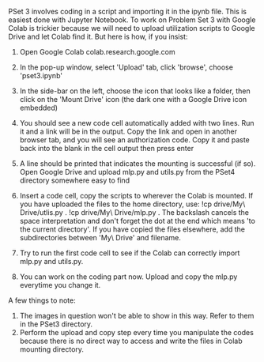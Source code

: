 PSet 3 involves coding in a script and importing it in the ipynb file. This is easiest done with Jupyter Notebook.
To work on Problem Set 3 with Google Colab is trickier because we will need to upload utilization scripts to Google Drive and let Colab find it. But here is how, if you insist:

1. Open Google Colab
	colab.research.google.com
2. In the pop-up window, select 'Upload' tab, click 'browse', choose 'pset3.ipynb'

3. In the side-bar on the left, choose the icon that looks like a folder, then click on the 'Mount Drive' icon (the dark one with a Google Drive icon embedded)

4. You should see a new code cell automatically added with two lines. Run it and a link will be in the output. Copy the link and open in another browser tab, and you will see an authorization code. Copy it and paste back into the blank in the cell output then press enter

5. A line should be printed that indicates the mounting is successful (if so). Open Google Drive and upload mlp.py and utils.py from the PSet4 directory somewhere easy to find

6. Insert a code cell, copy the scripts to wherever the Colab is mounted. If you have uploaded the files to the home directory, use:
	!cp drive/My\ Drive/utlis.py .
	!cp drive/My\ Drive/mlp.py .
The backslash cancels the space interpretation and don't forget the dot at the end which means 'to the current directory'. If you have copied the files elsewhere, add the subdirectories between 'My\ Drive' and filename.

7. Try to run the first code cell to see if the Colab can correctly import mlp.py and utils.py. 

8. You can work on the coding part now. Upload and copy the mlp.py everytime you change it.

A few things to note:
1. The images in question won't be able to show in this way. Refer to them in the PSet3 directory.
2. Perform the upload and copy step every time you manipulate the codes because there is no direct way to access and write the files in Colab mounting directory.
